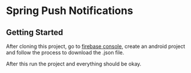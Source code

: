 # Spring Push Notifications
## Getting Started
After cloning this project, go to [firebase console](https://console.firebase.google.com/), create an android project and follow the process to download the .json file.

After this run the project and everything should be okay.